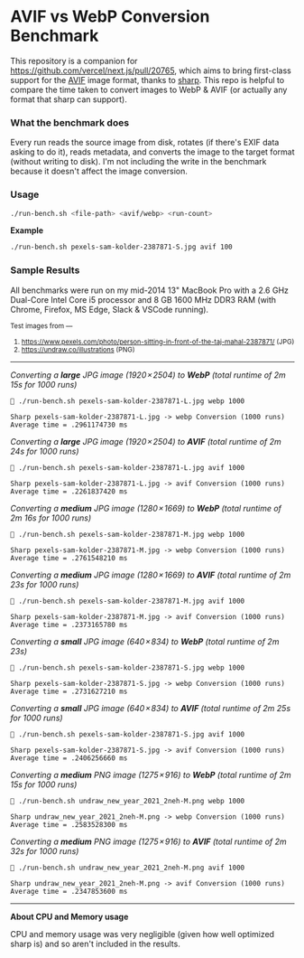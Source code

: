 # AVIF vs WebP Conversion Benchmark

This repository is a companion for https://github.com/vercel/next.js/pull/20765, which aims to bring first-class support for the [AVIF](https://jakearchibald.com/2020/avif-has-landed/) image format, thanks to [sharp](https://sharp.pixelplumbing.com/). This repo is helpful to compare the time taken to convert images to WebP & AVIF (or actually any format that sharp can support).

### What the benchmark does

Every run reads the source image from disk, rotates (if there's EXIF data asking to do it), reads metadata, and converts the image to the target format (without writing to disk). I'm not including the write in the benchmark because it doesn't affect the image conversion.

### Usage

```bash
./run-bench.sh <file-path> <avif/webp> <run-count>
```

**Example**

```bash
./run-bench.sh pexels-sam-kolder-2387871-S.jpg avif 100
```

### Sample Results

All benchmarks were run on my mid-2014 13" MacBook Pro with a 2.6 GHz Dual-Core Intel Core i5 processor and 8 GB 1600 MHz DDR3 RAM (with Chrome, Firefox, MS Edge, Slack & VSCode running).

<small>Test images from —

1. https://www.pexels.com/photo/person-sitting-in-front-of-the-taj-mahal-2387871/ (JPG)
2. https://undraw.co/illustrations (PNG)

</small>

<hr/>

_Converting a **large** JPG image (1920 × 2504) to **WebP** (total runtime of 2m 15s for 1000 runs)_
```
 ./run-bench.sh pexels-sam-kolder-2387871-L.jpg webp 1000

Sharp pexels-sam-kolder-2387871-L.jpg -> webp Conversion (1000 runs)
Average time = .2961174730 ms
```

_Converting a **large** JPG image (1920 × 2504) to **AVIF** (total runtime of 2m 24s for 1000 runs)_
```
 ./run-bench.sh pexels-sam-kolder-2387871-L.jpg avif 1000

Sharp pexels-sam-kolder-2387871-L.jpg -> avif Conversion (1000 runs)
Average time = .2261837420 ms
```

_Converting a **medium** JPG image (1280 × 1669) to **WebP** (total runtime of 2m 16s for 1000 runs)_
```
 ./run-bench.sh pexels-sam-kolder-2387871-M.jpg webp 1000

Sharp pexels-sam-kolder-2387871-M.jpg -> webp Conversion (1000 runs)
Average time = .2761548210 ms
```

_Converting a **medium** JPG image (1280 × 1669) to **AVIF** (total runtime of 2m 23s for 1000 runs)_
```
 ./run-bench.sh pexels-sam-kolder-2387871-M.jpg avif 1000

Sharp pexels-sam-kolder-2387871-M.jpg -> avif Conversion (1000 runs)
Average time = .2373165780 ms
```

_Converting a **small** JPG image (640 × 834) to **WebP** (total runtime of 2m 23s)_
```
 ./run-bench.sh pexels-sam-kolder-2387871-S.jpg webp 1000

Sharp pexels-sam-kolder-2387871-S.jpg -> webp Conversion (1000 runs)
Average time = .2731627210 ms
```

_Converting a **small** JPG image (640 × 834) to **AVIF** (total runtime of 2m 25s for 1000 runs)_
```
 ./run-bench.sh pexels-sam-kolder-2387871-S.jpg avif 1000

Sharp pexels-sam-kolder-2387871-S.jpg -> avif Conversion (1000 runs)
Average time = .2406256660 ms
```

_Converting a **medium** PNG image (1275 × 916) to **WebP** (total runtime of 2m 15s for 1000 runs)_
```
 ./run-bench.sh undraw_new_year_2021_2neh-M.png webp 1000

Sharp undraw_new_year_2021_2neh-M.png -> webp Conversion (1000 runs)
Average time = .2583528300 ms
```

_Converting a **medium** PNG image (1275 × 916) to **AVIF** (total runtime of 2m 32s for 1000 runs)_
```
 ./run-bench.sh undraw_new_year_2021_2neh-M.png avif 1000

Sharp undraw_new_year_2021_2neh-M.png -> avif Conversion (1000 runs)
Average time = .2347853600 ms
```

<hr/>

**About CPU and Memory usage**

CPU and memory usage was very negligible (given how well optimized sharp is) and so aren't included in the results.
